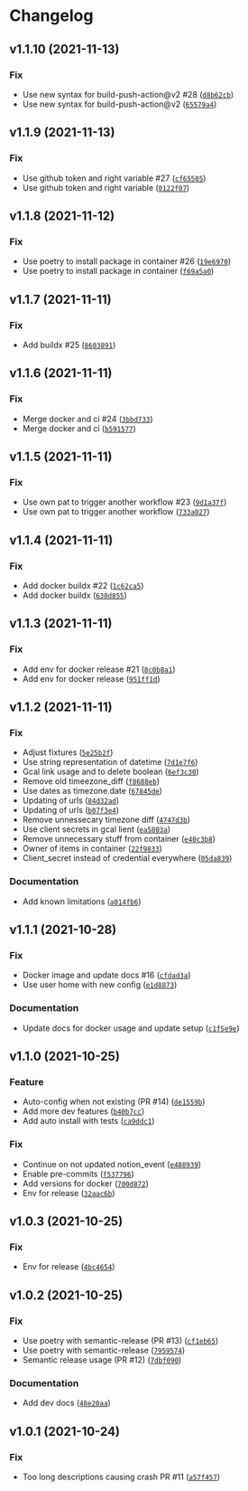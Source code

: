 # Changelog

<!--next-version-placeholder-->

## v1.1.10 (2021-11-13)
### Fix
* Use new syntax for build-push-action@v2 #28 ([`d8b62cb`](https://github.com/Ravio1i/notion-gcal-sync/commit/d8b62cb2c6b83036729a99177f4cb5c12f9337b9))
* Use new syntax for build-push-action@v2 ([`65579a4`](https://github.com/Ravio1i/notion-gcal-sync/commit/65579a4c3f7abd5353bfec855faf5ed6e2c54357))

## v1.1.9 (2021-11-13)
### Fix
* Use github token and right variable #27 ([`cf65505`](https://github.com/Ravio1i/notion-gcal-sync/commit/cf65505006067f39e9b8ca25ada23f77bb775de8))
* Use github token and right variable ([`0122f07`](https://github.com/Ravio1i/notion-gcal-sync/commit/0122f07913302db25dba8bb6609719c9ed7d9d58))

## v1.1.8 (2021-11-12)
### Fix
* Use poetry to install package in container #26 ([`19e6970`](https://github.com/Ravio1i/notion-gcal-sync/commit/19e6970161cce4a2aff45fcfc0aedcf2d3f20b55))
* Use poetry to install package in container ([`f69a5a0`](https://github.com/Ravio1i/notion-gcal-sync/commit/f69a5a02c5af25ed0ded20ee45edf0275add3743))

## v1.1.7 (2021-11-11)
### Fix
* Add buildx #25 ([`8603891`](https://github.com/Ravio1i/notion-gcal-sync/commit/86038917008ab9b5151c2aecab5bd37121b93ef9))

## v1.1.6 (2021-11-11)
### Fix
* Merge docker and ci #24 ([`3bbd733`](https://github.com/Ravio1i/notion-gcal-sync/commit/3bbd73391d686aad6fb3f0c8e64cf5364073be17))
* Merge docker and ci ([`b591577`](https://github.com/Ravio1i/notion-gcal-sync/commit/b5915777c90d3bad3a86fd6d0618a52321c84dbe))

## v1.1.5 (2021-11-11)
### Fix
* Use own pat to trigger another workflow #23 ([`9d1a37f`](https://github.com/Ravio1i/notion-gcal-sync/commit/9d1a37ff685bbd1f658e855319c1d8f9025cce46))
* Use own pat to trigger another workflow ([`733a027`](https://github.com/Ravio1i/notion-gcal-sync/commit/733a027f67e9e0aac2cdb94a2c286dfbd956bd7a))

## v1.1.4 (2021-11-11)
### Fix
* Add docker buildx #22 ([`1c62ca5`](https://github.com/Ravio1i/notion-gcal-sync/commit/1c62ca5ccb6a337ade033eb560b0b901c61de988))
* Add docker buildx ([`638d855`](https://github.com/Ravio1i/notion-gcal-sync/commit/638d855f2f3e4fd7fb08a42c90456baed9a0482f))

## v1.1.3 (2021-11-11)
### Fix
* Add env for docker release #21 ([`8c0b8a1`](https://github.com/Ravio1i/notion-gcal-sync/commit/8c0b8a1a19d32457b36cddf652c55bcef5a8008c))
* Add env for docker release ([`951ff1d`](https://github.com/Ravio1i/notion-gcal-sync/commit/951ff1dd0213cc1b3b7333cb096d6329f517086e))

## v1.1.2 (2021-11-11)
### Fix
* Adjust fixtures ([`5e25b2f`](https://github.com/Ravio1i/notion-gcal-sync/commit/5e25b2f8fac7d7fa63ad406bff405af8c57319ac))
* Use string representation of datetime ([`7d1e7f6`](https://github.com/Ravio1i/notion-gcal-sync/commit/7d1e7f6f288c2d94fd54e6e50727e0caf5597b2e))
* Gcal link usage and to delete boolean ([`6ef3c30`](https://github.com/Ravio1i/notion-gcal-sync/commit/6ef3c30010d62f131b330abf761c5b24d2d652cc))
* Remove old timeezone_diff ([`f8688eb`](https://github.com/Ravio1i/notion-gcal-sync/commit/f8688eb26cb5eca4ca9cfe9cdfc46d0d2c236ddf))
* Use dates as timezone.date ([`67845de`](https://github.com/Ravio1i/notion-gcal-sync/commit/67845deb72ffe990c4e113d58478b572516b57db))
* Updating of urls ([`84d32ad`](https://github.com/Ravio1i/notion-gcal-sync/commit/84d32adad828432f966645709b2d4d5bf83146f7))
* Updating of urls ([`b07f3e4`](https://github.com/Ravio1i/notion-gcal-sync/commit/b07f3e409760fcac3ba3696760fbd349d1d8f49c))
* Remove unnessecary timezone diff ([`4747d3b`](https://github.com/Ravio1i/notion-gcal-sync/commit/4747d3bda81832f5d520919af4af1e864b689f8e))
* Use client secrets in gcal lient ([`ea5803a`](https://github.com/Ravio1i/notion-gcal-sync/commit/ea5803a01c313c279b102fda86dd77f044fc3694))
* Remove unnecessary stuff from container ([`e40c3b8`](https://github.com/Ravio1i/notion-gcal-sync/commit/e40c3b891dce79d0690315d7490ce4b0c9634782))
* Owner of items in container ([`22f9833`](https://github.com/Ravio1i/notion-gcal-sync/commit/22f98333a66517b34510eda5382ffcba14064d27))
* Client_secret instead of credential everywhere ([`05da839`](https://github.com/Ravio1i/notion-gcal-sync/commit/05da83980ed7cad21981614b3fead08e80ab3eac))

### Documentation
* Add known limitations ([`a014fb6`](https://github.com/Ravio1i/notion-gcal-sync/commit/a014fb630c3eb10838abee58ac63a7a514feefb5))

## v1.1.1 (2021-10-28)
### Fix
* Docker image and update docs #16  ([`cfdad3a`](https://github.com/Ravio1i/notion-gcal-sync/commit/cfdad3ac8882108ce1646e834c021fe1dec61908))
* Use user home with new config ([`e1d8873`](https://github.com/Ravio1i/notion-gcal-sync/commit/e1d8873e67abf94ef88cdb3d9866a71f33590a20))

### Documentation
* Update docs for docker usage and update setup ([`c1f5e9e`](https://github.com/Ravio1i/notion-gcal-sync/commit/c1f5e9ef34657a0237c3dfb6e440088c2c8ff0c4))

## v1.1.0 (2021-10-25)
### Feature
* Auto-config when not existing (PR #14) ([`de1559b`](https://github.com/Ravio1i/notion-gcal-sync/commit/de1559bd961c6830e961299d56bb707506f5ec62))
* Add more dev features ([`b40b7cc`](https://github.com/Ravio1i/notion-gcal-sync/commit/b40b7cc8597806ebb881dd7a89fb3798fefa90dc))
* Add auto install with tests ([`ca9ddc1`](https://github.com/Ravio1i/notion-gcal-sync/commit/ca9ddc1cbc7be6e0dc861934e6777aec64273119))

### Fix
* Continue on not updated notion_event ([`e488939`](https://github.com/Ravio1i/notion-gcal-sync/commit/e48893949ec2d23f381ad6f9b611484bbe3aae07))
* Enable pre-commits ([`f537796`](https://github.com/Ravio1i/notion-gcal-sync/commit/f537796f9b868d529c2394932109409649eb48d8))
* Add versions for docker ([`700d872`](https://github.com/Ravio1i/notion-gcal-sync/commit/700d872f769e46cc48b10dd7a1aa79945e18ed50))
* Env for release ([`32aac6b`](https://github.com/Ravio1i/notion-gcal-sync/commit/32aac6bcbebf0807c1458f07e3bd3bf427d3c103))

## v1.0.3 (2021-10-25)
### Fix
* Env for release ([`4bc4654`](https://github.com/Ravio1i/notion-gcal-sync/commit/4bc46544617b26bcaa49cef464ddcb82ccb0b8e3))

## v1.0.2 (2021-10-25)
### Fix
* Use poetry with semantic-release (PR #13) ([`cf1eb65`](https://github.com/Ravio1i/notion-gcal-sync/commit/cf1eb6594628f6a4baba82773a6569be022d7bc2))
* Use poetry with semantic-release ([`7959574`](https://github.com/Ravio1i/notion-gcal-sync/commit/7959574406757975d98d0162f0e05f7897dc82e4))
* Semantic release usage (PR #12) ([`7dbf090`](https://github.com/Ravio1i/notion-gcal-sync/commit/7dbf0901a25c5976df4befc13c7fed934a9d50ef))

### Documentation
* Add dev docs ([`48e20aa`](https://github.com/Ravio1i/notion-gcal-sync/commit/48e20aa921c323c09a192fe2a57365f304d5ef06))

## v1.0.1 (2021-10-24)
### Fix
* Too long descriptions causing crash PR #11 ([`a57f457`](https://github.com/Ravio1i/notion-gcal-sync/commit/a57f457c447168e5b249d9f7357a2fd9e32e72f9))
